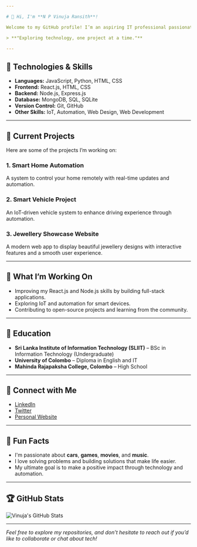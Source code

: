 ```yaml
---

# 👋 Hi, I'm **N P Vinuja Ransith**!

Welcome to my GitHub profile! I’m an aspiring IT professional passionate about technology, automation, and web development. Currently pursuing a degree in Information Technology at the Sri Lanka Institute of Information Technology (SLIIT) and a diploma in English and IT from the University of Colombo.

> **"Exploring technology, one project at a time."**

---
```


## 🔧 Technologies & Skills  

- **Languages:** JavaScript, Python, HTML, CSS  
- **Frontend:** React.js, HTML, CSS  
- **Backend:** Node.js, Express.js  
- **Database:** MongoDB, SQL, SQLite  
- **Version Control:** Git, GitHub  
- **Other Skills:** IoT, Automation, Web Design, Web Development

---

## 🚀 Current Projects

Here are some of the projects I’m working on:  

### 1. **Smart Home Automation**  
A system to control your home remotely with real-time updates and automation.  

### 2. **Smart Vehicle Project**  
An IoT-driven vehicle system to enhance driving experience through automation.  

### 3. **Jewellery Showcase Website**  
A modern web app to display beautiful jewellery designs with interactive features and a smooth user experience.

---

## 🎯 What I’m Working On

- Improving my React.js and Node.js skills by building full-stack applications.
- Exploring IoT and automation for smart devices.
- Contributing to open-source projects and learning from the community.

---

## 📖 Education

- **Sri Lanka Institute of Information Technology (SLIIT)** – BSc in Information Technology (Undergraduate)  
- **University of Colombo** – Diploma in English and IT  
- **Mahinda Rajapaksha College, Colombo** – High School  

---

## 💬 Connect with Me

- [LinkedIn](https://www.linkedin.com/in/vnuja/)  
- [Twitter](https://twitter.com/v.nuja)  
- [Personal Website](https://vnuja.github.io/Vinuja-Ransith/)  

---

## 📝 Fun Facts

- I'm passionate about **cars**, **games**, **movies**, and **music**.  
- I love solving problems and building solutions that make life easier.  
- My ultimate goal is to make a positive impact through technology and automation.

---

## 🏆 GitHub Stats

![Vinuja's GitHub Stats](https://github-readme-stats.vercel.app/api?username=vnuja&show_icons=true&theme=radical)

---

*Feel free to explore my repositories, and don’t hesitate to reach out if you’d like to collaborate or chat about tech!*

